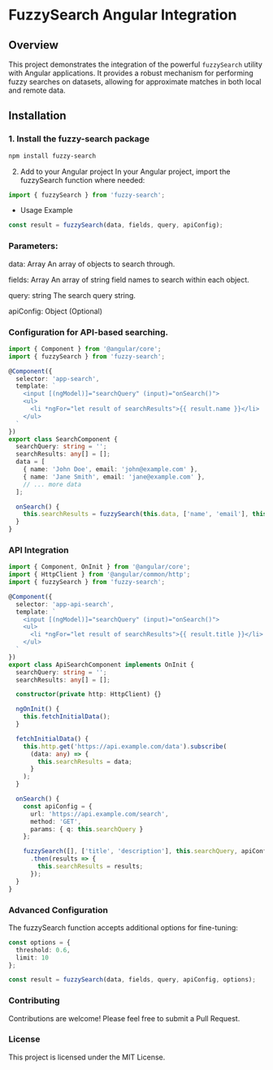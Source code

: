 # FuzzySearch Angular Integration

## Overview

This project demonstrates the integration of the powerful `fuzzySearch` utility with Angular applications. It provides a robust mechanism for performing fuzzy searches on datasets, allowing for approximate matches in both local and remote data.

## Installation

### 1. Install the fuzzy-search package

```bash
npm install fuzzy-search
```
2. Add to your Angular project
In your Angular project, import the fuzzySearch function where needed:

``` typescript
import { fuzzySearch } from 'fuzzy-search';
```
* Usage Example

``` typescript 
const result = fuzzySearch(data, fields, query, apiConfig);
```
### Parameters:

data: Array<Object>
An array of objects to search through.

fields: Array<string>
An array of string field names to search within each object.

query: string
The search query string.

apiConfig: Object (Optional)

### Configuration for API-based searching.
``` typescript
import { Component } from '@angular/core';
import { fuzzySearch } from 'fuzzy-search';

@Component({
  selector: 'app-search',
  template: `
    <input [(ngModel)]="searchQuery" (input)="onSearch()">
    <ul>
      <li *ngFor="let result of searchResults">{{ result.name }}</li>
    </ul>
  `
})
export class SearchComponent {
  searchQuery: string = '';
  searchResults: any[] = [];
  data = [
    { name: 'John Doe', email: 'john@example.com' },
    { name: 'Jane Smith', email: 'jane@example.com' },
    // ... more data
  ];

  onSearch() {
    this.searchResults = fuzzySearch(this.data, ['name', 'email'], this.searchQuery);
  }
}
```
### API Integration

``` typescript
import { Component, OnInit } from '@angular/core';
import { HttpClient } from '@angular/common/http';
import { fuzzySearch } from 'fuzzy-search';

@Component({
  selector: 'app-api-search',
  template: `
    <input [(ngModel)]="searchQuery" (input)="onSearch()">
    <ul>
      <li *ngFor="let result of searchResults">{{ result.title }}</li>
    </ul>
  `
})
export class ApiSearchComponent implements OnInit {
  searchQuery: string = '';
  searchResults: any[] = [];

  constructor(private http: HttpClient) {}

  ngOnInit() {
    this.fetchInitialData();
  }

  fetchInitialData() {
    this.http.get('https://api.example.com/data').subscribe(
      (data: any) => {
        this.searchResults = data;
      }
    );
  }

  onSearch() {
    const apiConfig = {
      url: 'https://api.example.com/search',
      method: 'GET',
      params: { q: this.searchQuery }
    };

    fuzzySearch([], ['title', 'description'], this.searchQuery, apiConfig)
      .then(results => {
        this.searchResults = results;
      });
  }
}

```

### Advanced Configuration
The fuzzySearch function accepts additional options for fine-tuning:

``` typescript
const options = {
  threshold: 0.6,
  limit: 10
};

const result = fuzzySearch(data, fields, query, apiConfig, options);
```

### Contributing
Contributions are welcome! Please feel free to submit a Pull Request.

### License
This project is licensed under the MIT License.


